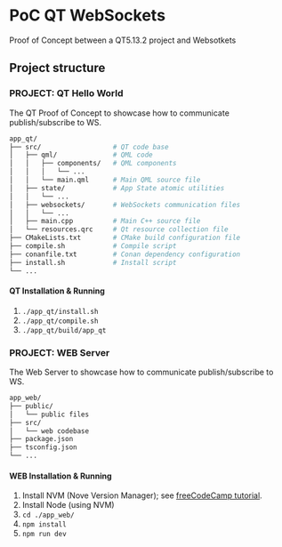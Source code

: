 # PoC QT WebSockets

Proof of Concept between a QT5.13.2 project and Websotkets

## Project structure

### PROJECT: QT Hello World

The QT Proof of Concept to showcase how to communicate publish/subscribe to WS.

```bash
app_qt/
├── src/                  # QT code base
│   ├── qml/              # QML code
│   │   ├── components/   # QML components
│   │   │   └── ...
│   │   └── main.qml      # Main QML source file
│   ├── state/            # App State atomic utilities
│   │   └── ...
│   ├── websockets/       # WebSockets communication files
│   │   └── ...
│   ├── main.cpp          # Main C++ source file
│   └── resources.qrc     # Qt resource collection file
├── CMakeLists.txt        # CMake build configuration file
├── compile.sh            # Compile script
├── conanfile.txt         # Conan dependency configuration
├── install.sh            # Install script
└── ...
```

#### QT Installation & Running

1. `./app_qt/install.sh`
2. `./app_qt/compile.sh`
3. `./app_qt/build/app_qt`

### PROJECT: WEB Server

The Web Server to showcase how to communicate publish/subscribe to WS.

```bash
app_web/
├── public/
│   └── public files
├── src/
│   └── web codebase
├── package.json
├── tsconfig.json
└── ...
```

#### WEB Installation & Running

1. Install NVM (Nove Version Manager); see [freeCodeCamp tutorial](https://www.freecodecamp.org/news/node-version-manager-nvm-install-guide/).
2. Install Node (using NVM)
3. `cd ./app_web/`
4. `npm install`
5. `npm run dev`
